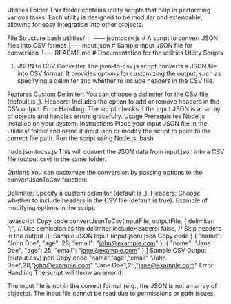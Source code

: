 Utilities Folder
This folder contains utility scripts that help in performing various tasks. Each utility is designed to be modular and extendable, allowing for easy integration into other projects.

File Structure
bash
utilities/
│
├── jsontocsv.js    # A script to convert JSON files into CSV format
├── input.json        # Sample input JSON file for conversion
└── README.md         # Documentation for the utilities
Utility Scripts
1. JSON to CSV Converter
The json-to-csv.js script converts a JSON file into CSV format. It provides options for customizing the output, such as specifying a delimiter and whether to include headers in the CSV file.

Features
Custom Delimiter: You can choose a delimiter for the CSV file (default is ,).
Headers: Includes the option to add or remove headers in the CSV output.
Error Handling: The script checks if the input JSON is an array of objects and handles errors gracefully.
Usage
Prerequisites
Node.js installed on your system.
Instructions
Place your input JSON file in the utilities/ folder and name it input.json or modify the script to point to the correct file path.
Run the script using Node.js.
bash

node jsontocsv.js
This will convert the JSON data from input.json into a CSV file (output.csv) in the same folder.

Options
You can customize the conversion by passing options to the convertJsonToCsv function:

Delimiter: Specify a custom delimiter (default is ,).
Headers: Choose whether to include headers in the CSV file (default is true).
Example of modifying options in the script:

javascript
Copy code
convertJsonToCsv(inputFile, outputFile, {
  delimiter: ";",     // Use semicolon as the delimiter
  includeHeaders: false,  // Skip headers in the output
});
Sample JSON Input (input.json)
json
Copy code
[
  {
    "name": "John Doe",
    "age": 28,
    "email": "john@example.com"
  },
  {
    "name": "Jane Doe",
    "age": 25,
    "email": "jane@example.com"
  }
]
Sample CSV Output (output.csv)
perl
Copy code
"name","age","email"
"John Doe",28,"john@example.com"
"Jane Doe",25,"jane@example.com"
Error Handling
The script will throw an error if:

The input file is not in the correct format (e.g., the JSON is not an array of objects).
The input file cannot be read due to permissions or path issues.